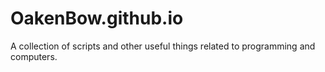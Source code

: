 # OakenBow.github.io
A collection of scripts and other useful things related to programming and computers.
